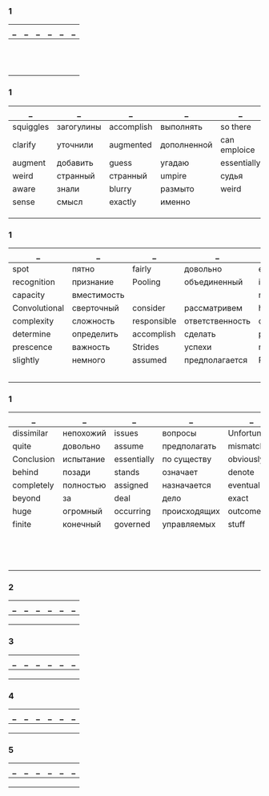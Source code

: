 ### 1
_|_|_|_|_|_
--|--|--|--|--|--
|||||
|||||
|||||
|||||
|||||
|||||
|||||
|||||
|||||
|||||
|||||
|||||


### 1
_|_|_|_|_|_
--|--|--|--|--|--
squiggles|загогулины|accomplish|выполнять|so there|так что
clarify|уточнили|augmented|дополненной|can emploice|можем использовать
augment|добавить|guess|угадаю|essentially|по сути
weird|странный|странный|umpire|судья|sense|смысл
aware|знали|blurry|размыто|weird|странный
sense|смысл|exactly|именно||
|||||
|||||
|||||


### 1
_|_|_|_|_|_
--|--|--|--|--|--
spot|пятно|fairly|довольно|essentially|по существу
recognition|признание|Pooling|объединенный|interchangably|взаимозаменяемые
capacity|вместимость|||made up|состоит
Convolutional|сверточный| consider|рассматривем|however|тем не менее
complexity|сложность|responsible|ответственность|quite common|довольно часто
determine|определить|accomplish|сделать|picking up|подбирать
prescence|важность|Strides|успехи|make up|составить
slightly|немного|assumed|предполагается|Pooling|объединение
|||||
|||||
|||||
|||||
|||||


### 1
_|_|_|_|_|_
--|--|--|--|--|--
dissimilar|непохожий|issues|вопросы|Unfortunalty|к несчастью
quite|довольно|assume|предполагать|mismatch|несоответствие
Conclusion|испытание|essentially|по существу|obviously|очевидно
behind|позади|stands|означает|denote|обозначить
completely|полностью|assigned|назначается|eventually|до тех пор
beyond|за|deal|дело|exact|точный
huge|огромный|occurring|происходящих|outcome|исход
finite|конечный|governed|управляемых|stuff|материал
|||||
|||||
|||||
|||||
|||||
|||||
|||||
|||||
|||||
|||||
|||||
|||||
|||||

### 2
_|_|_|_|_|_
--|--|--|--|--|--
|||||
|||||
|||||

### 3
_|_|_|_|_|_
--|--|--|--|--|--
|||||
|||||
|||||

### 4
_|_|_|_|_|_
--|--|--|--|--|--
|||||
|||||
|||||

### 5
_|_|_|_|_|_
--|--|--|--|--|--
|||||
|||||
|||||

